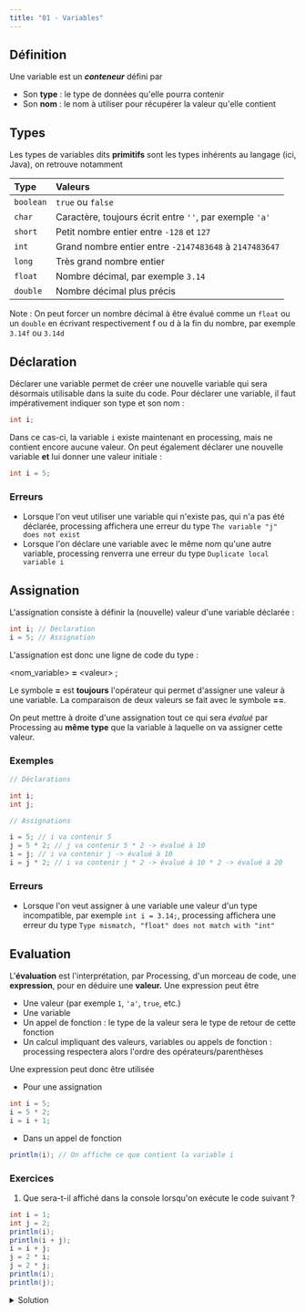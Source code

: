 ```yaml
---
title: "01 - Variables"
---
```


## Définition

Une variable est un **_conteneur_** défini par

-   Son **type** : le type de données qu'elle pourra contenir
-   Son **nom** : le nom à utiliser pour récupérer la valeur qu'elle contient

## Types

Les types de variables dits **primitifs** sont les types inhérents au langage (ici, Java), on retrouve notamment

| Type      | Valeurs                                                 |
|:--------- |:------------------------------------------------------- |
| `boolean` | `true` ou `false`                                       |
| `char`    | Caractère, toujours écrit entre `''`, par exemple `'a'` |
| `short`   | Petit nombre entier entre `-128` et `127`               |
| `int`     | Grand nombre entier entre `-2147483648` à `2147483647`  |
| `long`    | Très grand nombre entier                                |
| `float`   | Nombre décimal, par exemple `3.14`                      |
| `double`  | Nombre décimal plus précis                              |

Note : On peut forcer un nombre décimal à être évalué comme un `float` ou un `double` en écrivant respectivement f ou d à la fin du nombre, par exemple `3.14f` ou `3.14d`

## Déclaration

Déclarer une variable permet de créer une nouvelle variable qui sera désormais utilisable dans la suite du code. Pour déclarer une variable, il faut impérativement indiquer son type et son nom :

```java
int i;
```

Dans ce cas-ci, la variable `i` existe maintenant en processing, mais ne contient encore aucune valeur. On peut également déclarer une nouvelle variable **et** lui donner une valeur initiale :

```java
int i = 5;
```

### Erreurs

-   Lorsque l'on veut utiliser une variable qui n'existe pas, qui n'a pas été déclarée, processing affichera une erreur du type `The variable "j" does not exist`
-  Lorsque l'on déclare une variable avec le même nom qu'une autre variable, processing renverra une erreur du type `Duplicate local variable i`

## Assignation

L'assignation consiste à définir la (nouvelle) valeur d'une variable déclarée :

```java
int i; // Déclaration
i = 5; // Assignation
```
  

L'assignation est donc une ligne de code du type :

\<nom\_variable\> **=** \<valeur\> ;
  
Le symbole **=** est **toujours** l'opérateur qui permet d'assigner une valeur à une variable. La comparaison de deux valeurs se fait avec le symbole **\=\=**.

On peut mettre à droite d'une assignation tout ce qui sera _évalué_ par Processing au **même type** que la variable à laquelle on va assigner cette valeur.

### Exemples

```java
// Déclarations

int i;
int j;

// Assignations

i = 5; // i va contenir 5
j = 5 * 2; // j va contenir 5 * 2 -> évalué à 10
i = j; // i va contenir j -> évalué à 10
i = j * 2; // i va contenir j * 2 -> évalué à 10 * 2 -> évalué à 20
```

### Erreurs

- Lorsque l'on veut assigner à une variable une valeur d'un type incompatible, par exemple `int i = 3.14;`, processing affichera une erreur du type `Type mismatch, "float" does not match with "int"`

## Evaluation

L'**évaluation** est l'interprétation, par Processing, d'un morceau de code, une **expression**, pour en déduire une **valeur.** Une expression peut être 

-   Une valeur (par exemple `1`, `'a'`, `true`, etc.)
-   Une variable
-   Un appel de fonction : le type de la valeur sera le type de retour de cette fonction
-   Un calcul impliquant des valeurs, variables ou appels de fonction : processing respectera alors l'ordre des opérateurs/parenthèses

Une expression peut donc être utilisée

-   Pour une assignation

```java
int i = 5;
i = 5 * 2;
i = i + 1;
```

-   Dans un appel de fonction

```java
println(i); // On affiche ce que contient la variable i
```

### Exercices

1. Que sera-t-il affiché dans la console lorsqu'on exécute le code suivant ?

```java
int i = 1;
int j = 2;
println(i);
println(i + j);
i = i + j;
j = 2 * i;
j = 2 * j;
println(i);
println(j);
```

<details class="solution"> 
<summary>Solution</summary>
<div class="highlight">
<div class="chroma">
<table class="lntable">
<tbody>
<tr>
<td class="lntd">
<pre tabindex="0" class="chroma"><code class="language-java" data-lang="java"><span class="line">1</span>
<span class="line">3</span>
<span class="line">3</span>
<span class="line">12</span></code></pre>
</td>
</tr>
</tbody>
</table>		
</div>
</div>
</details>
